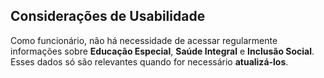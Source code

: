 ## Considerações de Usabilidade

Como funcionário, não há necessidade de acessar regularmente informações sobre **Educação Especial**, **Saúde Integral** e **Inclusão Social**. Esses dados só são relevantes quando for necessário **atualizá-los**.
